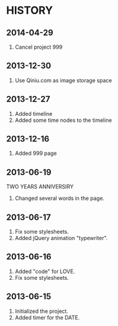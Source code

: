 # HISTORY

## 2014-04-29

1. Cancel project 999

## 2013-12-30

1. Use Qiniu.com as image storage space

## 2013-12-27

1. Added timeline
2. Added some time nodes to the timeline

## 2013-12-16

1. Added 999 page

## 2013-06-19

TWO YEARS ANNIVERSIRY

1. Changed several words in the page.

## 2013-06-17

1. Fix some stylesheets.
2. Added jQuery animation "typewriter".

## 2013-06-16

1. Added "code" for LOVE.
2. Fix some stylesheets.

## 2013-06-15

1. Initialized the project.
2. Added timer for the DATE.
